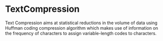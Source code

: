 # TextCompression
Text Compression aims at statistical reductions in the volume of data using Huffman coding compression algorithm which makes use of information on the frequency of characters to assign variable-length codes to characters.
